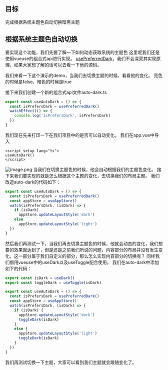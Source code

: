## 目标
完成根据系统主题色自动切换暗黑主题

## 根据系统主题色自动切换
要实现这个功能，我们先要了解一下如何动态获取系统的主题色
这里呢我们还是使用vueuse的组合式api进行实现。
[usePreferredDark](https://vueuse.org/core/usePreferredDark/)，我们不会深究其实现原理，如果大家想了解的话可以去看一下他的源码。

我们来看一下这个演示的demo，当我们去切换主题的时候，看看他的变化。
亮色的时候是false，暗色的时候是true

接下来我们创建一个新的组合式api文件auto-dark.ts

```typescript
export const useAutoDark = () => {
  const isPrefersDark = usePreferredDark()
  watchEffect(() => {
    console.log('isPrefersDark', isPrefersDark)
  })
}
```
我们现在先来打印一下在我们项目中的是否可以自动变化。
我们在app.vue中导入
```vue
<script setup lang="ts">
useAutoDark()
</script>
```
![image.png](https://cdn.nlark.com/yuque/0/2022/png/10377041/1668381680188-2b60a666-e895-412b-a182-f1b2fdd54ff1.png#averageHue=%23f2f2f3&clientId=u7fff8be1-950e-4&from=paste&height=240&id=ua4ca9c0d&name=image.png&originHeight=240&originWidth=363&originalType=binary&ratio=1&rotation=0&showTitle=false&size=13765&status=done&style=none&taskId=u391c7bef-c387-40f3-9352-c635b8e9b68&title=&width=363)
当我们在切换主题色的时候，他会自动根据我们的主题色变化。
接下来我们要实现的就是怎么根据这个主题的变化，去切换我们的布局主题。
我们改造auto-dark的代码如下：
```typescript
export const useAutoDark = () => {
  const isPrefersDark = usePreferredDark()
  const appStore = useAppStore()
  watch(isPrefersDark, (isDark) => {
    if (isDark)
      appStore.updateLayoutStyle('dark')
    else
      appStore.updateLayoutStyle('light')
  })
}
```
然后我们再测试一下，当我们再去切换主题色的时候，他就会动态的变化，我们想要的效果就达到了，但是还是之前我们所说的问题，内容部分的布局并没有发生变化，这一部分属于我们自定义的部分，那么怎么实现内容部分的切换呢？
同样我们借用vueuse中的useDark以及useToggle配合使用。
我们在auto-dark中添加如下的代码：
```typescript
export const isDark = useDark()
export const toggleDark = useToggle(isDark)

export const useAutoDark = () => {
  const isPrefersDark = usePreferredDark()
  const appStore = useAppStore()
  watch(isPrefersDark, (isDark) => {
    if (isDark) {
      appStore.updateLayoutStyle('dark')
      toggleDark(isDark)
    }
    else {
      appStore.updateLayoutStyle('light')
      toggleDark(isDark)
    }
  })
}

```

我们再测试切换一下主题，大家可以看到我们主题就会跟随变化了。

